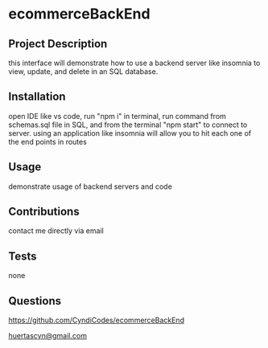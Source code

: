 # ecommerceBackEnd

 ## Project Description
  this interface will demonstrate how to use a backend server like insomnia to view, update, and delete in an SQL database.

 ## Installation
 open IDE like vs code, run "npm i" in terminal, run command from schemas.sql file in SQL, and from the terminal "npm start" to connect to server. using an application like insomnia will allow you to hit each one of the end points in routes

 ## Usage
  demonstrate usage of backend servers and code

 ## Contributions
  contact me directly via email
 
 ## Tests
  none
 
 ## Questions
 
 https://github.com/CyndiCodes/ecommerceBackEnd 

 [huertascyn@gmail.com](huertascyn@gmail.com)

  
  